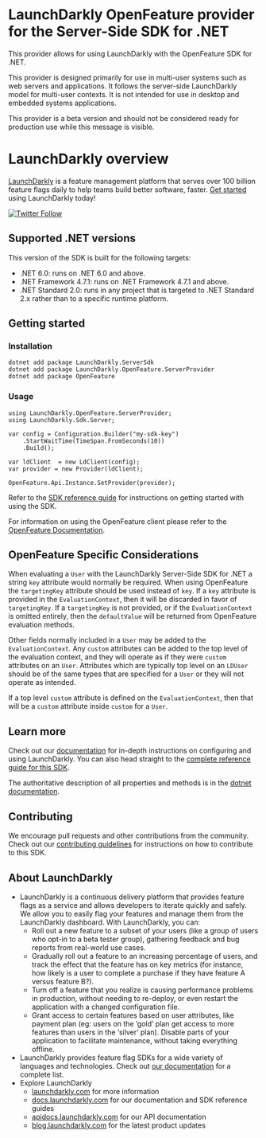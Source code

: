 # LaunchDarkly OpenFeature provider for the Server-Side SDK for .NET

This provider allows for using LaunchDarkly with the OpenFeature SDK for .NET.

This provider is designed primarily for use in multi-user systems such as web servers and applications. It follows the server-side LaunchDarkly model for multi-user contexts. It is not intended for use in desktop and embedded systems applications.

This provider is a beta version and should not be considered ready for production use while this message is visible.

# LaunchDarkly overview

[LaunchDarkly](https://www.launchdarkly.com) is a feature management platform that serves over 100 billion feature flags daily to help teams build better software, faster. [Get started](https://docs.launchdarkly.com/home/getting-started) using LaunchDarkly today!

[![Twitter Follow](https://img.shields.io/twitter/follow/launchdarkly.svg?style=social&label=Follow&maxAge=2592000)](https://twitter.com/intent/follow?screen_name=launchdarkly)

## Supported .NET versions

This version of the SDK is built for the following targets:
* .NET 6.0: runs on .NET 6.0 and above.
* .NET Framework 4.7.1: runs on .NET Framework 4.7.1 and above.
* .NET Standard 2.0: runs in any project that is targeted to .NET Standard 2.x rather than to a specific runtime platform.

## Getting started

### Installation

```
dotnet add package LaunchDarkly.ServerSdk
dotnet add package LaunchDarkly.OpenFeature.ServerProvider
dotnet add package OpenFeature
```

### Usage
```
using LaunchDarkly.OpenFeature.ServerProvider;
using LaunchDarkly.Sdk.Server;

var config = Configuration.Builder("my-sdk-key")
    .StartWaitTime(TimeSpan.FromSeconds(10))
    .Build();

var ldClient  = new LdClient(config);
var provider = new Provider(ldClient);

OpenFeature.Api.Instance.SetProvider(provider);
```

Refer to the [SDK reference guide](https://docs.launchdarkly.com/sdk/server-side/dotnet) for instructions on getting started with using the SDK.

For information on using the OpenFeature client please refer to the [OpenFeature Documentation](https://docs.openfeature.dev/docs/reference/concepts/evaluation-api/).

## OpenFeature Specific Considerations

When evaluating a `User` with the LaunchDarkly Server-Side SDK for .NET a string `key` attribute would normally be required. When using OpenFeature the `targetingKey` attribute should be used instead of `key`. If a `key` attribute is provided in the `EvaluationContext`, then it will be discarded in favor of `targetingKey`. If a `targetingKey` is not provided, or if the `EvaluationContext` is omitted entirely, then the `defaultValue` will be returned from OpenFeature evaluation methods.

Other fields normally included in a `User` may be added to the `EvaluationContext`. Any `custom` attributes can be added to the top level of the evaluation context, and they will operate as if they were `custom` attributes on an `User`. Attributes which are typically top level on an `LDUser` should be of the same types that are specified for a `User` or they will not operate as intended.

If a top level `custom` attribute is defined on the `EvaluationContext`, then that will be a `custom` attribute inside `custom` for a `User`.

## Learn more

Check out our [documentation](http://docs.launchdarkly.com) for in-depth instructions on configuring and using LaunchDarkly. You can also head straight to the [complete reference guide for this SDK](https://docs.launchdarkly.com/sdk/server-side/dotnet).

The authoritative description of all properties and methods is in the [dotnet documentation](https://launchdarkly.github.io/dotnet-server-sdk/).

## Contributing

We encourage pull requests and other contributions from the community. Check out our [contributing guidelines](CONTRIBUTING.md) for instructions on how to contribute to this SDK.

## About LaunchDarkly

* LaunchDarkly is a continuous delivery platform that provides feature flags as a service and allows developers to iterate quickly and safely. We allow you to easily flag your features and manage them from the LaunchDarkly dashboard.  With LaunchDarkly, you can:
    * Roll out a new feature to a subset of your users (like a group of users who opt-in to a beta tester group), gathering feedback and bug reports from real-world use cases.
    * Gradually roll out a feature to an increasing percentage of users, and track the effect that the feature has on key metrics (for instance, how likely is a user to complete a purchase if they have feature A versus feature B?).
    * Turn off a feature that you realize is causing performance problems in production, without needing to re-deploy, or even restart the application with a changed configuration file.
    * Grant access to certain features based on user attributes, like payment plan (eg: users on the ‘gold’ plan get access to more features than users in the ‘silver’ plan). Disable parts of your application to facilitate maintenance, without taking everything offline.
* LaunchDarkly provides feature flag SDKs for a wide variety of languages and technologies. Check out [our documentation](https://docs.launchdarkly.com/sdk) for a complete list.
* Explore LaunchDarkly
    * [launchdarkly.com](https://www.launchdarkly.com/ "LaunchDarkly Main Website") for more information
    * [docs.launchdarkly.com](https://docs.launchdarkly.com/  "LaunchDarkly Documentation") for our documentation and SDK reference guides
    * [apidocs.launchdarkly.com](https://apidocs.launchdarkly.com/  "LaunchDarkly API Documentation") for our API documentation
    * [blog.launchdarkly.com](https://blog.launchdarkly.com/  "LaunchDarkly Blog Documentation") for the latest product updates
